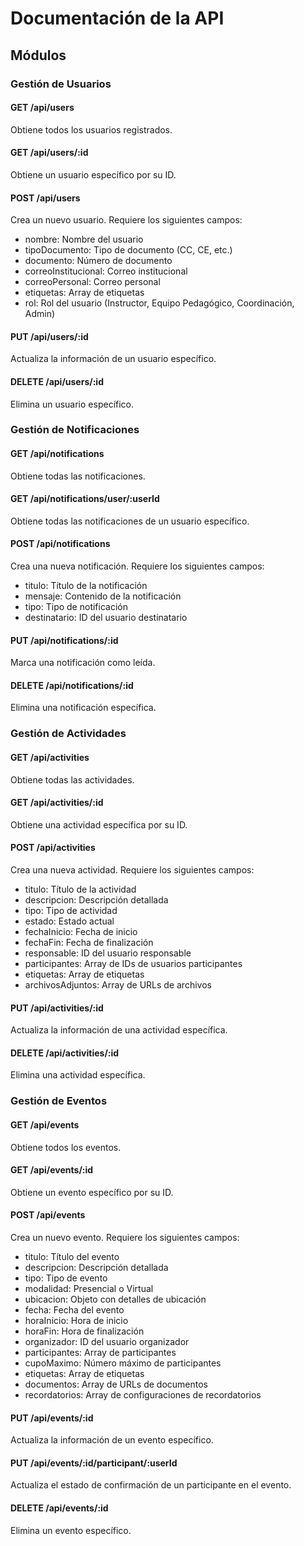 # Documentación de la API

## Módulos

### Gestión de Usuarios

#### GET /api/users
Obtiene todos los usuarios registrados.

#### GET /api/users/:id
Obtiene un usuario específico por su ID.

#### POST /api/users
Crea un nuevo usuario. Requiere los siguientes campos:
- nombre: Nombre del usuario
- tipoDocumento: Tipo de documento (CC, CE, etc.)
- documento: Número de documento
- correoInstitucional: Correo institucional
- correoPersonal: Correo personal
- etiquetas: Array de etiquetas
- rol: Rol del usuario (Instructor, Equipo Pedagógico, Coordinación, Admin)

#### PUT /api/users/:id
Actualiza la información de un usuario específico.

#### DELETE /api/users/:id
Elimina un usuario específico.

### Gestión de Notificaciones

#### GET /api/notifications
Obtiene todas las notificaciones.

#### GET /api/notifications/user/:userId
Obtiene todas las notificaciones de un usuario específico.

#### POST /api/notifications
Crea una nueva notificación. Requiere los siguientes campos:
- titulo: Título de la notificación
- mensaje: Contenido de la notificación
- tipo: Tipo de notificación
- destinatario: ID del usuario destinatario

#### PUT /api/notifications/:id
Marca una notificación como leída.

#### DELETE /api/notifications/:id
Elimina una notificación específica.

### Gestión de Actividades

#### GET /api/activities
Obtiene todas las actividades.

#### GET /api/activities/:id
Obtiene una actividad específica por su ID.

#### POST /api/activities
Crea una nueva actividad. Requiere los siguientes campos:
- titulo: Título de la actividad
- descripcion: Descripción detallada
- tipo: Tipo de actividad
- estado: Estado actual
- fechaInicio: Fecha de inicio
- fechaFin: Fecha de finalización
- responsable: ID del usuario responsable
- participantes: Array de IDs de usuarios participantes
- etiquetas: Array de etiquetas
- archivosAdjuntos: Array de URLs de archivos

#### PUT /api/activities/:id
Actualiza la información de una actividad específica.

#### DELETE /api/activities/:id
Elimina una actividad específica.

### Gestión de Eventos

#### GET /api/events
Obtiene todos los eventos.

#### GET /api/events/:id
Obtiene un evento específico por su ID.

#### POST /api/events
Crea un nuevo evento. Requiere los siguientes campos:
- titulo: Título del evento
- descripcion: Descripción detallada
- tipo: Tipo de evento
- modalidad: Presencial o Virtual
- ubicacion: Objeto con detalles de ubicación
- fecha: Fecha del evento
- horaInicio: Hora de inicio
- horaFin: Hora de finalización
- organizador: ID del usuario organizador
- participantes: Array de participantes
- cupoMaximo: Número máximo de participantes
- etiquetas: Array de etiquetas
- documentos: Array de URLs de documentos
- recordatorios: Array de configuraciones de recordatorios

#### PUT /api/events/:id
Actualiza la información de un evento específico.

#### PUT /api/events/:id/participant/:userId
Actualiza el estado de confirmación de un participante en el evento.

#### DELETE /api/events/:id
Elimina un evento específico.